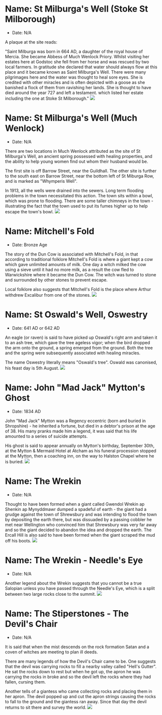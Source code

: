 # Name: St Milburga's Well (Stoke St Milborough)
- Date: N/A

A plaque at the site reads:

"Saint Milburga was born in 664 AD, a daughter of the royal house of Mercia.  She became Abbess of Much Wenlock Priory.  Whilst visiting her estates here at Godstoc she fell from her horse and was rescued by two local farmers.  In gratitude she declared that water should always flow at this place and it became known as Saint Milburga's Well.  There were many pilgrimages here and the water was thought to heal sore eyes.  She is credited with other miracles and is often depicted with a goose as she banished a flock of them from ravishing her lands.  She is thought to have died around the year 727 and left a testament. which listed her estate including the one at Stoke St Milborough."
![](../1shropshire/assets/images/folklore/2020-07-17_14_39_44_DSC_7444_DxO_1.jpg)

# Name: St Milburga's Well (Much Wenlock)
- Date: N/A

There are two locations in Much Wenlock attributed as the site of St Milburga's Well, an ancient spring possessed with healing properties, and the ability to help young women find out whom their husband would be.

The first site is off Barrow Street, near the Guildhall.  The other site is further to the south east on Barrow Street, near the bottom left of St Miburga Row, and is marked as "Whymperis Well".

In 1913, all the wells were drained into the sewers.  Long term flooding problems in the town necessitated this action. The town sits within a bowl, which was prone to flooding. There are some taller chimneys in the town - illustrating the fact that the town used to put its fumes higher up to help escape the town's bowl.
![](../1shropshire/assets/images/folklore/2022-04-16_15_15_48_DSC_1111.jpg)

# Name: Mitchell's Fold
- Date: Bronze Age

The story of the Dun Cow is associated with Mitchell's Fold, in that according to traditional folklore Mitchell's Fold is where a giant kept a cow which gave unlimited amounts of milk. One day a witch milked the cow using a sieve until it had no more milk, as a result the cow fled to Warwickshire where it  became the Dun Cow. The witch was turned to stone and surrounded by other stones to prevent escape.

Local folklore also suggests that Mitchell's Fold is the place where Arthur withdrew Excalibur from one of the stones.
![](../1shropshire/assets/images/folklore/2018-02-24_14_57_22_DSC_2137_DxO.jpg)

# Name: St Oswald's Well, Oswestry
- Date: 641 AD or 642 AD

An eagle (or raven) is said to have picked up Oswald's right arm and taken it to an ash tree, which gave the tree ageless vigor; when the bird dropped the arm onto the ground, a spring emerged from the ground. Both the tree and the spring were subsequently associated with healing miracles.

The name Oswestry literally means "Oswald's tree". Oswald was canonised, his feast day is 5th August.
![](../1shropshire/assets/images/folklore/2019-06-01_13_37_32_DSC_4458_DxO.jpg)

# Name: John "Mad Jack" Mytton's Ghost
- Date: 1834 AD

John "Mad Jack" Mytton was a Regency eccentric (born and buried in Shropshire) - he inherited a fortune, but died in a debtor's prison at the age of 38.  His many pranks made him a legend, it was said that his life amounted to a series of suicide attempts.

His ghost is said to appear annually on Mytton's birthday, September 30th, at the Mytton & Mermaid Hotel at Atcham as his funeral procession stopped at the Mytton, then a coaching inn, on the way to Halston Chapel where he is buried.
![](../1shropshire/assets/images/folklore/2020-03-01_13_36_56_DSC_6582_DxO.jpg)

# Name: The Wrekin
- Date: N/A

Thought to have been formed when a giant called Gwendol Wrekin ap Shenkin ap Mynyddmawr dumped a spadeful of earth - the giant had a grudge against the town of Shrewsbury and was intending to flood the town by depositing the earth there, but was dissuaded by a passing cobbler he met near Wellington who convinced him that Shrewsbury was very far away and so the giant decided to abandon the idea and dropped the earth.  The Ercall Hill is also said to have been formed when the giant scraped the mud off his boots.
![](../1shropshire/assets/images/folklore/2020-03-01_14_22_57_DSC_6648_DxO.jpg)

# Name: The Wrekin - Needle's Eye
- Date: N/A

Another legend about the Wrekin suggests that you cannot be a true Salopian unless you have passed through the Needle's Eye, which is a split between two large rocks close to the summit.
![](../1shropshire/assets/images/folklore/2022-03-20_06_01_29_DSC_0562.jpg)

# Name: The Stiperstones - The Devil's Chair
- Date: N/A

It is said that when the mist descends on the rock formation Satan and a coven of witches are meeting to plan ill deeds.

There are many legends of how the Devil's Chair came to be.  One suggests that the devil was carrying rocks to fill a nearby valley called "Hell's Gutter".  He sat the rocks down to rest but when he got up, the apron he was carrying the rocks in broke and so the devil left the rocks where they had fallen, cursing them.

Another tells of a giantess who came collecting rocks and placing them in her apron.  The devil popped up and cut the apron strings causing the rocks to fall to the ground and the giantess ran away.  Since that day the devil returns to sit there and survey the world.
![](../1shropshire/assets/images/folklore/2010-05-09_13-30-46_00009810_DxO.jpg)
